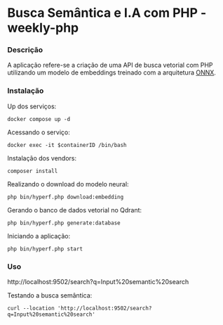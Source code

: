 # Busca Semântica e I.A com PHP - weekly-php

### Descrição

A aplicação refere-se a criação de uma API de busca vetorial com PHP utilizando um modelo de embeddings treinado com a arquitetura [ONNX](https://github.com/onnx/onnx).

### Instalação

Up dos serviços:
```shell
docker compose up -d
```

Acessando o serviço:
```shell
docker exec -it $containerID /bin/bash
```

Instalação dos vendors:
```shell
composer install
```

Realizando o download do modelo neural:
```shell
php bin/hyperf.php download:embedding
```

Gerando o banco de dados vetorial no Qdrant:
```shell
php bin/hyperf.php generate:database
```

Iniciando a aplicação:
```shell
php bin/hyperf.php start
```

### Uso

http://localhost:9502/search?q=Input%20semantic%20search

Testando a busca semântica:
```shell
curl --location 'http://localhost:9502/search?q=Input%20semantic%20search'
```
